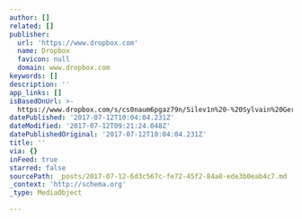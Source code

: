 ```yaml
---
author: []
related: []
publisher:
  url: 'https://www.dropbox.com'
  name: Dropbox
  favicon: null
  domain: www.dropbox.com
keywords: []
description: ''
app_links: []
isBasedOnUrl: >-
  https://www.dropbox.com/s/cs0naum6pgaz79n/Silev1n%20-%20Sylvain%20Gergeaux%20-%20Media%20Kit%202017.pdf
datePublished: '2017-07-12T10:04:04.231Z'
dateModified: '2017-07-12T09:21:24.048Z'
datePublishedOriginal: '2017-07-12T10:04:04.231Z'
title: ''
via: {}
inFeed: true
starred: false
sourcePath: _posts/2017-07-12-6d3c567c-fe72-45f2-84a0-ede3b0eab4c7.md
_context: 'http://schema.org'
_type: MediaObject

---
```

<article style=""></article>